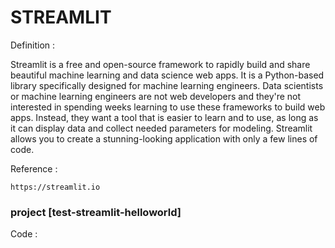 # STREAMLIT


Definition : 

Streamlit is a free and open-source framework to rapidly build and share beautiful machine learning and data science web apps. It is a Python-based library specifically designed for machine learning engineers. Data scientists or machine learning engineers are not web developers and they're not interested in spending weeks learning to use these frameworks to build web apps. Instead, they want a tool that is easier to learn and to use, as long as it can display data and collect needed parameters for modeling. Streamlit allows you to create a stunning-looking application with only a few lines of code.



Reference : 

	https://streamlit.io


### project [test-streamlit-helloworld]

Code : 
